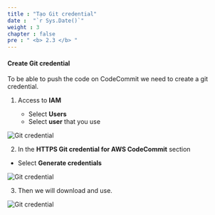 ```yaml
---
title : "Tạo Git credential"
date :  "`r Sys.Date()`" 
weight : 3
chapter : false
pre : " <b> 2.3 </b> "
---
```


#### Create Git credential

To be able to push the code on CodeCommit we need to create a git credential.

1. Access to **IAM**
    
    - Select **Users**
    - Select **user** that you use

![Git credential](/images/2/2.3/1.png)

2. In the **HTTPS Git credential for AWS CodeCommit** section

- Select **Generate credentials**

![Git credential](/images/2/2.3/2.png)

3. Then we will download and use.

![Git credential](/images/2/2.3/3.png)